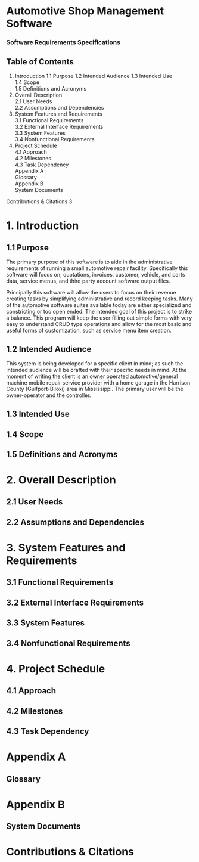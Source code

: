 # Automotive Shop Management Software  

### Software Requirements Specifications

## Table of Contents

1. Introduction
1.1 Purpose
1.2 Intended Audience
1.3 Intended Use   
1.4 Scope        
1.5 Definitions and Acronyms        
2. Overall Description        
2.1 User Needs        
2.2 Assumptions and Dependencies        
3. System Features and Requirements        
3.1 Functional Requirements        
3.2 External Interface Requirements        
3.3 System Features        
3.4 Nonfunctional Requirements        
4. Project Schedule        
4.1 Approach        
4.2 Milestones        
4.3 Task Dependency       
Appendix A        
Glossary        
Appendix B        
System Documents       

Contributions &amp; Citations        3



# 1. Introduction

## 1.1 Purpose

The primary purpose of this software is to aide in the administrative requirements of running a small automotive repair facility. Specifically this software will focus on; quotations, invoices, customer, vehicle, and parts data, service menus, and third party account software output files.

Principally this software will allow the users to focus on their revenue creating tasks by simplifying administrative and record keeping tasks. Many of the automotive software suites available today are either specialized and constricting or too open ended. The intended goal of this project is to strike a balance. This program will keep the user filling out simple forms with very easy to understand CRUD type operations and allow for the most basic and useful forms of customization, such as service menu item creation.

## 1.2 Intended Audience

This system is being developed for a specific client in mind; as such the intended audience will be crafted with their specific needs in mind. At the moment of writing the client is an owner operated automotive/general machine mobile repair service provider with a home garage in the Harrison County (Gulfport-Biloxi) area in Mississippi. The primary user will be the owner-operator and the controller.

## 1.3 Intended Use

## 1.4 Scope

## 1.5 Definitions and Acronyms



# 2. Overall Description

## 2.1 User Needs

## 2.2 Assumptions and Dependencies



# 3. System Features and Requirements

## 3.1 Functional Requirements

## 3.2 External Interface Requirements

## 3.3 System Features

## 3.4 Nonfunctional Requirements



# 4. Project Schedule

## 4.1 Approach

## 4.2 Milestones

## 4.3 Task Dependency

# Appendix A

## Glossary

# Appendix B

## System Documents

# Contributions &amp; Citations
